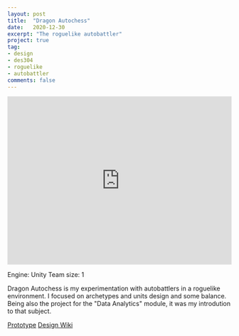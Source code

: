 ```yaml
---
layout: post
title:  "Dragon Autochess"
date:   2020-12-30
excerpt: "The roguelike autobattler"
project: true
tag:
- design
- des304
- roguelike
- autobattler
comments: false
---
```

<div style="padding:75% 0 0 0;position:relative;"><iframe src="https://player.vimeo.com/video/630952876?h=eea6a266b3&amp;badge=0&amp;autopause=0&amp;player_id=0&amp;app_id=58479" frameborder="0" allow="autoplay; fullscreen; picture-in-picture" allowfullscreen style="position:absolute;top:0;left:0;width:100%;height:100%;" title="DragonAutochess gameplay"></iframe></div><script src="https://player.vimeo.com/api/player.js"></script>

Engine: Unity
Team size: 1

Dragon Autochess is my experimentation with autobattlers in a roguelike environment.
I focused on archetypes and units design and some balance. Being also the project for the "Data Analytics" module, it was my introdution to that subject.

<a href="https://andreamin97.itch.io/dragonautochess" class="btn btn-info">Prototype</a>
<a href="https://dragonautochess-design-wiki.netlify.app/" class="btn btn-info">Design Wiki</a>
